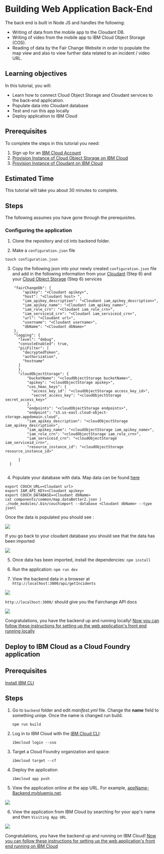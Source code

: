 # Building Web Application Back-End
The back end is built in Node JS and handles the following:

- Writing of data from the mobile app to the Cloudant DB.
- Writing of video from the mobile app to IBM Cloud Object Storage (COS).
- Reading of data by the Fair Change Website in order to populate the map view and also to view further data related to an incident / video URL.


## Learning objectives

In this tutorial, you will:
- Learn how to connect Cloud Object Storage and Cloudant services to the back-end application.
- Populate data into Cloudant database
- Test and run this app locally 
- Deploy application to IBM Cloud 


## Prerequisites

To complete the steps in this tutorial you need:
1. Sign up for an [IBM Cloud Account](https://www.ibm.com/account/reg/us-en/signup?formid=urx-42793&eventid=cfc-2020?cm_mmc=OSocial_Blog-_-Audience+Developer_Developer+Conversation-_-WW_WW-_-cfc-2020-ghub-starterkit-communication_ov75914&cm_mmca1=000039JL&cm_mmca2=10008917)
2. [Provision Instance of Cloud Object Storage on IBM Cloud](https://github.com/embrace-call-for-code/fairchange/tree/starter-kit#provision-instance-of-cloud-object-storage-on-ibm-cloud)
3. [Provision Instance of Cloudant on IBM Cloud](https://github.com/embrace-call-for-code/fairchange/tree/starter-kit#provision-instance-of-cloudant-on-ibm-cloud)

## Estimated Time 
This tutorial will take you about 30 minutes to complete.

## Steps
The following assumes you have gone through the prerequisites.
### Configuring the application

1. Clone the repository and cd into backend folder.

2. Make a `configuration.json` file

``` touch configuration.json ```

3. Copy the following json into your newly created `configuration.json` file and add in the following information from your [Cloudant](https://github.com/embrace-call-for-code/fairchange/tree/starter-kit#provision-instance-of-cloudant-on-ibm-cloud) (Step 6) and your [Cloud Object Storage](https://github.com/embrace-call-for-code/fairchange/tree/starter-kit#provision-instance-of-cloud-object-storage-on-ibm-cloud) (Step 6) services   

``` {
    "fairChangeDb": {
        "apikey": "<Cloudant apikey>",
        "host": "<Cloudant host> ",
        "iam_apikey_description": "<Cloudant iam_apikey_description>",
        "iam_apikey_name": "<Cloudant iam_apikey_name>",
        "iam_role_crn": "<Cloudant iam_role_crn>",
        "iam_serviceid_crn": "<Cloudant iam_serviceid_crn>",
        "url": "<Cloudant url>",
        "username": "<Cloudant username>",
        "dbName": "<Cloudant dbName>"
    },
    "logging": {
      "level": "debug",
      "consoleEnabled": true,
      "piiFilter": [
        "decryptedToken",
        "authorization",
        "hostname"
      ]
      },
      "cloudObjectStorage": {
          "bucketName": "<cloudObjectStorage bucketName>",
          "apikey": "<cloudObjectStorage apikey>",
          "cos_hmac_keys": {
            "access_key_id": "<cloudObjectStorage access_key_id>",
            "secret_access_key": "<cloudObjectStorage secret_access_key>"
          },
          "endpoints": "<cloudObjectStorage endpoints>",
          "endpoint": "s3.us-east.cloud-object-storage.appdomain.cloud",
          "iam_apikey_description": "<cloudObjectStorage iam_apikey_description>",
          "iam_apikey_name": "<cloudObjectStorage iam_apikey_name>",
          "iam_role_crn": "<cloudObjectStorage iam_role_crn>",
          "iam_serviceid_crn": "<cloudObjectStorage iam_serviceid_crn>",
          "resource_instance_id": "<cloudObjectStorage resource_instance_id>"
         
      }
  } 
  
  ```

4. Populate your database with data. Map data can be found [here](https://github.com/embrace-call-for-code/fairchange/blob/starter-kit/website/components/common/map.dataBetter2.json)

```npm install couchimport
export COUCH_URL=<Cloudant url>
export IAM_API_KEY=<Cloudant apikey>
export COUCH_DATABASE=<Cloudant dbName>
cat components/common/map.dataBetter2.json | ./node_modules/.bin/couchimport --database <Cloudant dbName> --type jsonl

```

Once the data is populated you should see : 

![](/images/img16.png)

If you go back to your  cloudant database you should see that the data has been imported

![](/images/img17.png)

5. Once data has been imported, install the dependencies:
`npm install` 

6. Run the application:
`npm run dev` 

7. View the backend data in a browser at `http://localhost:3000/api/getIncidents`

![](/images/img18.png)

`http://localhost:3000/` should give you the Fairchange API docs 

![](/images/img21.png)


Congratulations, you have the backend up and running locally! [Now you can follow these instructions for setting up the web application's front end running locally](https://github.com/embrace-call-for-code/fairchange/blob/master/website/readme.md) 

## Deploy to IBM Cloud as a Cloud Foundry application

## Prerequisites
[Install IBM CLI](https://cloud.ibm.com/docs/cli?topic=cli-getting-started) 

## Steps

1. Go to `backend` folder and edit *manifest.yml* file. Change the **name** field to something uniqe. Once the name is changed run build.  

    ```
    npm run build
    ```
2. Log in to IBM Cloud with the [IBM Cloud CLI](https://cloud.ibm.com/docs/cli/index.html#overview):
    ```
    ibmcloud login --sso
    ```

3. Target a Cloud Foundry organization and space:

    ```
    ibmcloud target --cf
    ```


4. Deploy the application

    ```
    ibmcloud app push
    ```

5. View the application online at the app URL. For example, [appName-Backend.mybluemix.net](https://appName.mybluemix.net/).

![](/images/img21.png)

6. View the application from IBM Cloud by searching for your app's name and then `Visiting App URL`

![](/images/img25.png)


Congratulations, you have the backend up and running on IBM Cloud! [Now you can follow these instructions for setting up the web application's front end running on IBM Cloud](https://github.com/embrace-call-for-code/fairchange/tree/master/website#deploy-to-ibm-cloud-as-a-cloud-foundry-application) 

